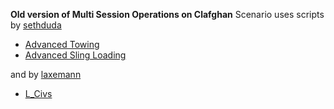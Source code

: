 **Old version of Multi Session Operations on Clafghan**
Scenario uses scripts by [sethduda](https://github.com/sethduda)
- [Advanced Towing](https://github.com/sethduda/AdvancedTowing/)
- [Advanced Sling Loading](https://github.com/sethduda/AdvancedSlingLoading)

and by [laxemann](https://forums.bohemia.net/profile/774189-laxemann/)
- [L_Civs](https://forums.bohemia.net/forums/topic/178913-l_civs-dynamic-ai-traffic-mp-compatible-and-customizable/)
